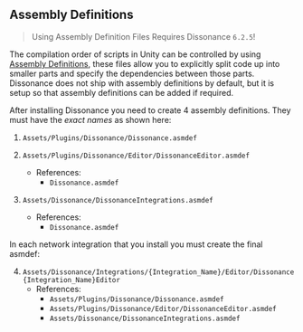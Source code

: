 ## Assembly Definitions

> Using Assembly Definition Files Requires Dissonance `6.2.5`!

The compilation order of scripts in Unity can be controlled by using [Assembly Definitions](https://docs.unity3d.com/Manual/ScriptCompilationAssemblyDefinitionFiles.html), these files allow you to explicitly split code up into smaller parts and specify the dependencies between those parts. Dissonance does not ship with assembly definitions by default, but it is setup so that assembly definitions can be added if required.

After installing Dissonance you need to create 4 assembly definitions. They must have the *exact names* as shown here:

1. `Assets/Plugins/Dissonance/Dissonance.asmdef`

2. `Assets/Plugins/Dissonance/Editor/DissonanceEditor.asmdef`
   - References:
        - `Dissonance.asmdef`

3. `Assets/Dissonance/DissonanceIntegrations.asmdef`
   - References:
        - `Dissonance.asmdef`

In each network integration that you install you must create the final asmdef:

4. `Assets/Dissonance/Integrations/{Integration_Name}/Editor/Dissonance{Integration_Name}Editor`
   - References:
        - `Assets/Plugins/Dissonance/Dissonance.asmdef`
        - `Assets/Plugins/Dissonance/Editor/DissonanceEditor.asmdef`
        - `Assets/Dissonance/DissonanceIntegrations.asmdef`